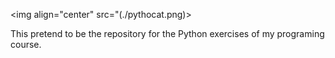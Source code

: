<img align="center" src="(./pythocat.png)>

This pretend to be the repository for the Python exercises of my programing course.
